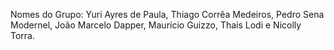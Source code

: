 Nomes do Grupo: Yuri Ayres de Paula, Thiago Corrêa Medeiros, Pedro Sena Modernel, João Marcelo Dapper, Maurício Guizzo, Thais Lodi e Nicolly Torra.
